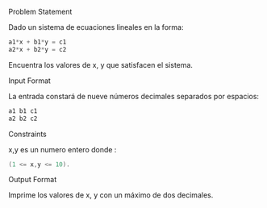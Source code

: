 Problem Statement

Dado un sistema de ecuaciones lineales en la forma:

```c
a1*x + b1*y = c1
a2*x + b2*y = c2
```

Encuentra los valores de x, y que satisfacen el sistema.

Input Format

La entrada constará de nueve números decimales separados por espacios:

```c
a1 b1 c1
a2 b2 c2 
```

Constraints

x,y es un numero entero donde :

```c
(1 <= x,y <= 10).
```

Output Format

Imprime los valores de x, y con un máximo de dos decimales.